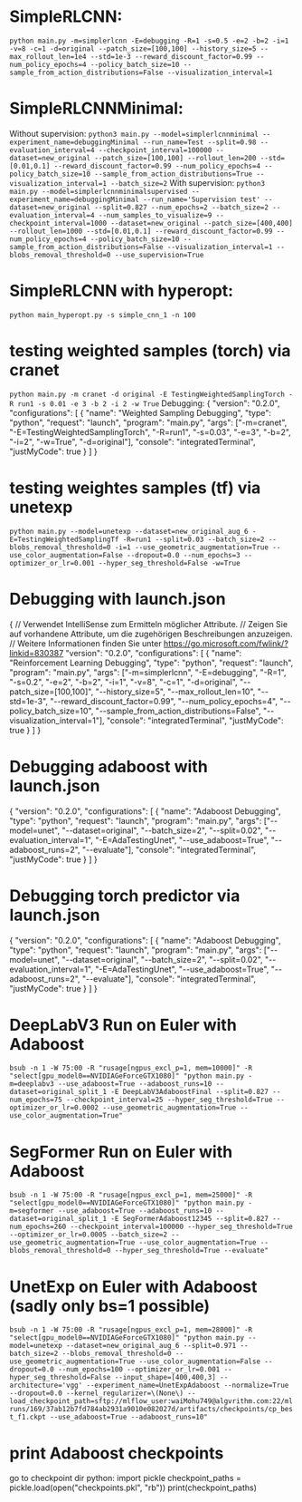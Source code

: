 # SimpleRLCNN:
`python main.py -m=simplerlcnn -E=debugging -R=1 -s=0.5 -e=2 -b=2 -i=1 -v=8 -c=1 -d=original --patch_size=[100,100] --history_size=5 --max_rollout_len=1e4 --std=1e-3 --reward_discount_factor=0.99 --num_policy_epochs=4 --policy_batch_size=10 --sample_from_action_distributions=False --visualization_interval=1`

# SimpleRLCNNMinimal:

Without supervision:
`python3 main.py --model=simplerlcnnminimal --experiment_name=debuggingMinimal --run_name=Test --split=0.98 --evaluation_interval=4 --checkpoint_interval=100000 --dataset=new_original --patch_size=[100,100] --rollout_len=200 --std=[0.01,0.1] --reward_discount_factor=0.99 --num_policy_epochs=4 --policy_batch_size=10 --sample_from_action_distributions=True --visualization_interval=1 --batch_size=2`
With supervision:
`python3 main.py --model=simplerlcnnminimalsupervised --experiment_name=debuggingMinimal --run_name='Supervision test' --dataset=new_original --split=0.827 --num_epochs=2 --batch_size=2 --evaluation_interval=4 --num_samples_to_visualize=9 --checkpoint_interval=1000 --dataset=new_original --patch_size=[400,400] --rollout_len=1000 --std=[0.01,0.1] --reward_discount_factor=0.99 --num_policy_epochs=4 --policy_batch_size=10 --sample_from_action_distributions=False --visualization_interval=1 --blobs_removal_threshold=0 --use_supervision=True`



# SimpleRLCNN with hyperopt:
`python main_hyperopt.py -s simple_cnn_1 -n 100`

# testing weighted samples (torch) via cranet
`python main.py -m cranet -d original -E TestingWeightedSamplingTorch -R run1 -s 0.01 -e 3 -b 2 -i 2 -w True`
Debugging:
{
    "version": "0.2.0",
    "configurations": [
        {
            "name": "Weighted Sampling Debugging",
            "type": "python",
            "request": "launch",
            "program": "main.py",
            "args": ["-m=cranet", "-E=TestingWeightedSamplingTorch", "-R=run1", "-s=0.03", "-e=3", "-b=2", "-i=2", "-w=True", "-d=original"],
            "console": "integratedTerminal",
            "justMyCode": true
        }
    ]
}

# testing weightes samples (tf) via unetexp
`python main.py --model=unetexp --dataset=new_original_aug_6 -E=TestingWeightedSamplingTf -R=run1 --split=0.03 --batch_size=2 --blobs_removal_threshold=0 -i=1 --use_geometric_augmentation=True --use_color_augmentation=False --dropout=0.0 --num_epochs=3 --optimizer_or_lr=0.001 --hyper_seg_threshold=False -w=True`

# Debugging with launch.json
{
    // Verwendet IntelliSense zum Ermitteln möglicher Attribute.
    // Zeigen Sie auf vorhandene Attribute, um die zugehörigen Beschreibungen anzuzeigen.
    // Weitere Informationen finden Sie unter https://go.microsoft.com/fwlink/?linkid=830387
    "version": "0.2.0",
    "configurations": [
        {
            "name": "Reinforcement Learning Debugging",
            "type": "python",
            "request": "launch",
            "program": "main.py",
            "args": ["-m=simplerlcnn", "-E=debugging", "-R=1", "-s=0.2", "-e=2", "-b=2", "-i=1", "-v=8", "-c=1", "-d=original", "--patch_size=[100,100]", "--history_size=5", "--max_rollout_len=10", "--std=1e-3", "--reward_discount_factor=0.99", "--num_policy_epochs=4", "--policy_batch_size=10", "--sample_from_action_distributions=False", "--visualization_interval=1"],
            "console": "integratedTerminal",
            "justMyCode": true
        }
    ]
}
# Debugging adaboost with launch.json
{
    "version": "0.2.0",
    "configurations": [
        {
            "name": "Adaboost Debugging",
            "type": "python",
            "request": "launch",
            "program": "main.py",
            "args": ["--model=unet", "--dataset=original", "--batch_size=2", "--split=0.02", "--evaluation_interval=1", "-E=AdaTestingUnet", "--use_adaboost=True", "--adaboost_runs=2", "--evaluate"],
            "console": "integratedTerminal",
            "justMyCode": true
        }
    ]
}

# Debugging torch predictor via launch.json
{
    "version": "0.2.0",
    "configurations": [
        {
            "name": "Adaboost Debugging",
            "type": "python",
            "request": "launch",
            "program": "main.py",
            "args": ["--model=unet", "--dataset=original", "--batch_size=2", "--split=0.02", "--evaluation_interval=1", "-E=AdaTestingUnet", "--use_adaboost=True", "--adaboost_runs=2", "--evaluate"],
            "console": "integratedTerminal",
            "justMyCode": true
        }
    ]
}


# DeepLabV3 Run on Euler with Adaboost
`bsub -n 1 -W 75:00 -R "rusage[ngpus_excl_p=1, mem=10000]" -R "select[gpu_model0==NVIDIAGeForceGTX1080]" "python main.py -m=deeplabv3 --use_adaboost=True --adaboost_runs=10 --dataset=original_split_1 -E DeepLabV3AdaboostFinal --split=0.827 --num_epochs=75 --checkpoint_interval=25 --hyper_seg_threshold=True --optimizer_or_lr=0.0002 --use_geometric_augmentation=True --use_color_augmentation=True"`

# SegFormer Run on Euler with Adaboost
`bsub -n 1 -W 75:00 -R "rusage[ngpus_excl_p=1, mem=25000]" -R "select[gpu_model0==NVIDIAGeForceGTX1080]" "python main.py -m=segformer --use_adaboost=True --adaboost_runs=10 --dataset=original_split_1 -E SegFormerAdaboost12345 --split=0.827 --num_epochs=260 --checkpoint_interval=100000 --hyper_seg_threshold=True --optimizer_or_lr=0.0005 --batch_size=2 --use_geometric_augmentation=True --use_color_augmentation=True --blobs_removal_threshold=0 --hyper_seg_threshold=True --evaluate"`

# UnetExp on Euler with Adaboost (sadly only bs=1 possible)
`bsub -n 1 -W 75:00 -R "rusage[ngpus_excl_p=1, mem=28000]" -R "select[gpu_model0==NVIDIAGeForceGTX1080]" "python main.py --model=unetexp --dataset=new_original_aug_6 --split=0.971 --batch_size=2 --blobs_removal_threshold=0 --use_geometric_augmentation=True --use_color_augmentation=False --dropout=0.0 --num_epochs=100 --optimizer_or_lr=0.001 --hyper_seg_threshold=False --input_shape=[400,400,3] --architecture='vgg' --experiment_name=UnetExpAdaboost --normalize=True --dropout=0.0 --kernel_regularizer=\(None\) --load_checkpoint_path=sftp://mlflow_user:waiMohu749@algvrithm.com:22/mlruns/169/37ab12b7fd784ab2931a9010e082027d/artifacts/checkpoints/cp_best_f1.ckpt --use_adaboost=True --adaboost_runs=10"`

# print Adaboost checkpoints
go to checkpoint dir
python:
import pickle
checkpoint_paths = pickle.load(open("checkpoints.pkl", "rb"))
print(checkpoint_paths)